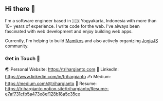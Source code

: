 ## Hi there 👋

I'm a software engineer based in 🇮🇩 Yogyakarta, Indonesia with more than 10+ years of experience. I write code for the web. I've always been fascinated with web development and enjoy building web apps. 

Currently, I'm helping to build [Mamikos](https://mamikos.com) and also actively organizing [JogjaJS](https://github.com/jogjajs) community.

### Get in Touch 💌 

🌏 Personal Website: https://trihargianto.com
👔 LinkedIn: https://www.linkedin.com/in/trihargianto
✍️ Medium: https://medium.com/@trihargianto
📓 Resume: https://trihargianto.notion.site/trihargianto/Resume-e7af731cfb5a473e8ef128b18a5c35ce
